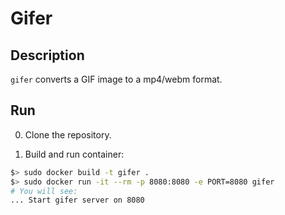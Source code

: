 # Gifer

## Description

`gifer` converts a GIF image to a mp4/webm format.

## Run

0. Clone the repository.

1. Build and run container:

```bash
$> sudo docker build -t gifer .
$> sudo docker run -it --rm -p 8080:8080 -e PORT=8080 gifer
# You will see:
... Start gifer server on 8080
```

